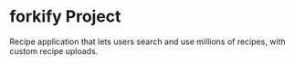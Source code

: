 # forkify Project

Recipe application that lets users search and use millions of recipes, with custom recipe uploads.
